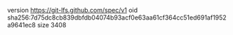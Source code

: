 version https://git-lfs.github.com/spec/v1
oid sha256:7d75dc8cb839dbfdb04074b93acf0e63aa61cf364cc51ed691af1952a9641ec8
size 3408
